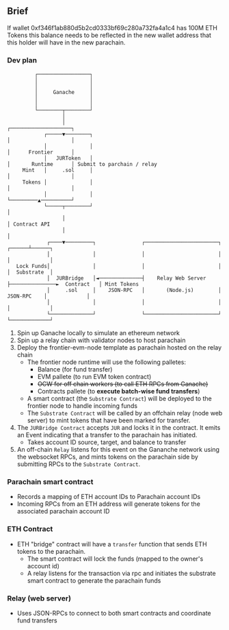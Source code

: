 

## Brief
If wallet 0xf346f1ab880d5b2cd0333bf69c280a732fa4a1c4 has 100M ETH Tokens this balance needs to be reflected in the new wallet address that this holder will have in the new parachain.

### Dev plan
```
         ┌─────────────────┐
         │                 │
         │                 │
         │     Ganache     │
         │                 │
         │                 │
         └────────┬────────┘
                  │
                  │                                                               ┌────────────────────┐
            ┌─────▼────────┐                                                      │                    │
            │              │                                                      │      Frontier      │
            │   JURToken   │                                                      │       Runtime      │ Submit to parchain / relay
     Mint   │     .sol     │                                                      │                    │
     Tokens │              │                                                      │                    │
            │              │                                                      └─────────▲──────────┘
            └─────┬────────┘                                                                │
                  │                                                                         │ Contract API
                  │                                                                         │
             ┌────▼─────────┐               ┌────────────────────────┐               ┌──────┴──────┐
             │              │               │                        │               │             │
   Lock Funds│              │               │                        │               │  Substrate  │
             │  JURBridge   │◄──────────────┤    Relay Web Server    ├───────────────►  Contract   │ Mint Tokens
             │     .sol     │    JSON-RPC   │       (Node.js)        │   JSON-RPC    │             │
             │              │               │                        │               │             │
             └──────────────┘               └────────────────────────┘               └─────────────┘

```
1. Spin up Ganache locally to simulate an ethereum network
2. Spin up a relay chain with validator nodes to host parachain
3. Deploy the frontier-evm-node template as parachain hosted on the relay chain
    * The frontier node runtime will use the following palletes:
        * Balance (for fund transfer)
        * EVM pallete (to run EVM token contract)
        * ~~OCW for off chain workers (to call ETH RPCs from Ganache)~~
        * Contracts pallete (to **execute batch-wise fund transfers**)
    * A smart contract (the `Substrate Contract`) will be deployed to the frontier node to handle incoming funds
    * The `Substrate Contract` will be called by an offchain relay (node web server) to mint tokens that have been marked for transfer.
4. The `JURBridge Contract` accepts `JUR` and locks it in the contract. It emits an Event indicating that a transfer to the parachain has initiated.
    * Takes account ID source, target, and balance to transfer
5. An off-chain `Relay` listens for this event on the Gananche network using the websocket RPCs, and mints tokens on the parachain side by submitting RPCs to the `Substrate Contract`.

### Parachain smart contract
- Records a mapping of ETH account IDs to Parachain account IDs
- Incoming RPCs from an ETH address will generate tokens for the associated parachain account ID

### ETH Contract
- ETH "bridge" contract will have a `transfer` function that sends ETH tokens to the parachain.
    - The smart contract will lock the funds (mapped to the owner's account id)
    - A relay listens for the transaction via rpc and initiates the substrate smart contract to generate the parachain funds

### Relay (web server)
- Uses JSON-RPCs to connect to both smart contracts and coordinate fund transfers 

